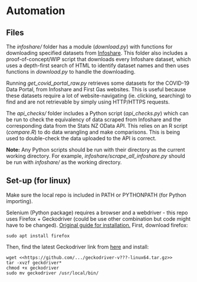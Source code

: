 # Automation

## Files
The _infoshare/_ folder has a module (_download.py_) with functions for downloading specified datasets from [Infoshare](http://infoshare.stats.govt.nz/).
This folder also includes a proof-of-concept/WIP script that downloads every Infoshare dataset, which uses a depth-first search of HTML to identify dataset names and then uses functions in _download.py_ to handle the downloading.

Running _get_covid_portal_raw.py_ retrieves some datasets for the COVID-19 Data Portal, from Infoshare and First Gas websites. This is useful because these datasets require a lot of website-navigating (ie. clicking, searching) to find and are not retrievable by simply using HTTP/HTTPS requests.

The _api_checks/_ folder includes a Python script (_api_checks.py_) which can be run to check the equivalency of data scraped from Infoshare and the corresponding data from the Stats NZ OData API.
This relies on an R script (_compare.R_) to do data wrangling and make comparisons.
This is being used to double-check the data uploaded to the API is correct.

**Note:** Any Python scripts should be run with their directory as the current working directory.
For example, _infoshare/scrape_all_infoshare.py_ should be run with _infoshare/_ as the working directory.

## Set-up (for linux)
Make sure the local repo is included in PATH or PYTHONPATH (for Python importing).

Selenium (Python package) requires a browser and a webdriver - this repo uses Firefox + Geckodriver (could be use other combination but code might have to be changed).
[Original guide for installation.](https://askubuntu.com/questions/870530/how-to-install-geckodriver-in-ubuntu) First, download firefox:
```
sudo apt install firefox
```
Then, find the latest Geckodriver link from [here](https://askubuntu.com/questions/870530/how-to-install-geckodriver-in-ubuntu) and install:
```
wget <<https://github.com/.../geckodriver-v???-linux64.tar.gz>>
tar -xvzf geckdriver*
chmod +x geckodriver
sudo mv geckodriver /usr/local/bin/
```
